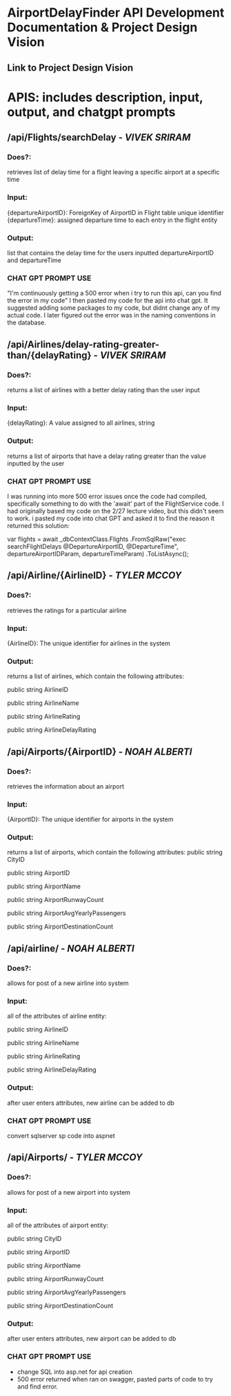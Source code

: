 ﻿# AirportDelayFinder API Development Documentation & Project Design Vision

## Link to Project Design Vision

# **APIS**: includes description, input, output, and chatgpt prompts

## /api/Flights/searchDelay - **_VIVEK SRIRAM_**
### **Does**?: 

retrieves list of delay time for a flight leaving a specific airport at a specific time

### **Input**: 

{departureAirportID}: ForeignKey of AirportID in Flight table unique identifier
{departureTime}: assigned departure time to each entry in the flight entity

### **Output**:
list that contains the delay time for the users inputted departureAirportID and departureTime

### **CHAT GPT PROMPT USE**

"I'm continuously getting a 500 error when i try to run this api, can you find the error in my code" I then pasted my code for the api into chat gpt. It suggested adding some packages to my code, but didnt change any of my actual code. I later figured out the error was in the naming conventions in the database.

## /api/Airlines/delay-rating-greater-than/{delayRating} - **_VIVEK SRIRAM_**
### **Does**?: 
returns a list of airlines with a better delay rating than the user input

### **Input**: 

{delayRating}: A value assigned to all airlines, string

### **Output**:

returns a list of airports that have a delay rating greater than the value inputted by the user

### **CHAT GPT PROMPT USE**

I was running into more 500 error issues once the code had compiled, specifically something to do with the 'await' part of the FlightService code. I had originally based my code on the 2/27 lecture video, but this didn't seem to work. i pasted my code into chat GPT and asked it to find the reason it returned this solution:

 var flights = await _dbContextClass.Flights
     .FromSqlRaw("exec searchFlightDelays @DepartureAirportID, @DepartureTime",
         departureAirportIDParam, departureTimeParam)
     .ToListAsync();

     
## /api/Airline/{AirlineID} - **_TYLER MCCOY_**
### **Does**?: 

retrieves the ratings for a particular airline

### **Input**: 

{AirlineID}: The unique identifier for airlines in the system

### **Output**:

returns a list of airlines, which contain the following attributes:

 public string AirlineID 
 
 public string AirlineName 
 
 public string AirlineRating 
 
 public string AirlineDelayRating 

## /api/Airports/{AirportID} - **_NOAH ALBERTI_**
### **Does**?: 

retrieves the information about an airport

### **Input**: 

{AirportID}: The unique identifier for airports in the system

### **Output**:

returns a list of airports, which contain the following attributes:
public string CityID
    
public string AirportID

public string AirportName 

public string AirportRunwayCount

public string AirportAvgYearlyPassengers

public string AirportDestinationCount

## /api/airline/ - **_NOAH ALBERTI_**
### **Does**?: 

allows for post of a new airline into system

### **Input**: 

all of the attributes of airline entity:

public string AirlineID 
 
public string AirlineName 
 
public string AirlineRating 
 
public string AirlineDelayRating 

### **Output**:

after user enters attributes, new airline can be added to db

### **CHAT GPT PROMPT USE**

convert sqlserver sp code into aspnet

## /api/Airports/ - **_TYLER MCCOY_**
### **Does**?: 

allows for post of a new airport into system

### **Input**: 

all of the attributes of airport entity:

public string CityID
    
public string AirportID

public string AirportName 

public string AirportRunwayCount

public string AirportAvgYearlyPassengers

public string AirportDestinationCount

### **Output**:

after user enters attributes, new airport can be added to db

### **CHAT GPT PROMPT USE**
- change SQL into asp.net for api creation
- 500 error returned when ran on swagger, pasted parts of code to try and find error.
